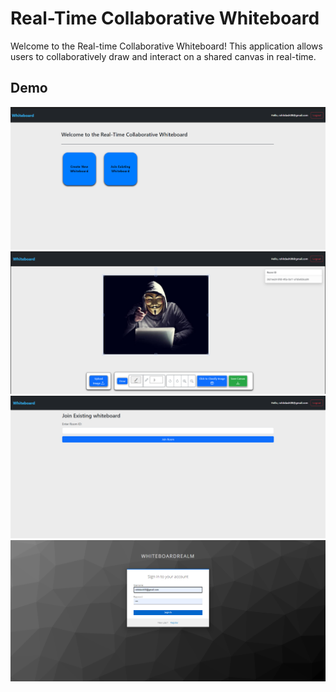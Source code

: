 # Real-Time Collaborative Whiteboard

Welcome to the Real-time Collaborative Whiteboard! This application allows users to collaboratively draw and interact on a shared canvas in real-time.

## Demo

![Home page](./images/homepage.png)
![Whiteboard page](./images/whiteboard.png)
![Join page](./images/join.png)
![Keycloak page](./images/authentication.png)
